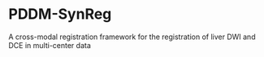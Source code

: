 # PDDM-SynReg
A cross-modal registration framework for the registration of liver DWI and DCE in multi-center data
